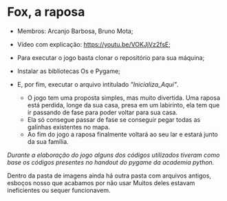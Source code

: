 # Fox, a raposa

+ Membros: Arcanjo Barbosa, Bruno Mota;
+ Vídeo com explicação: https://youtu.be/VOKJjVz2fsE;
+ Para executar o jogo basta clonar o repositório para sua máquina;
+ Instalar as bibliotecas Os e Pygame;
+ E, por fim, executar o arquivo intitulado *"Inicializa_Aqui"*.

    + O jogo tem uma proposta simples, mas muito divertida. Uma raposa está perdida, longe da sua casa, presa em um labirinto, ela tem que ir passando de fase para poder voltar para sua casa. 
    + Ela só consegue passar de fase se conseguir pegar todas as galinhas existentes no mapa.
    + Ao fim do jogo a raposa finalmente voltará ao seu lar e estará junto da sua família.



*Durante a elaboração do jogo alguns dos códigos utilizados tiveram como base os códigos presentes no handout do pygame da academia python.*

Dentro da pasta de imagens ainda há outra pasta com arquivos antigos, esboços nosso que acabamos por não usar
Muitos deles estavam ineficientes ou sequer funcionavem.
